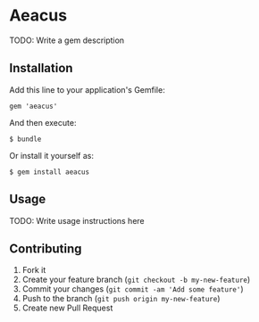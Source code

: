 # Aeacus

TODO: Write a gem description

## Installation

Add this line to your application's Gemfile:

    gem 'aeacus'

And then execute:

    $ bundle

Or install it yourself as:

    $ gem install aeacus

## Usage

TODO: Write usage instructions here

## Contributing

1. Fork it
2. Create your feature branch (`git checkout -b my-new-feature`)
3. Commit your changes (`git commit -am 'Add some feature'`)
4. Push to the branch (`git push origin my-new-feature`)
5. Create new Pull Request
